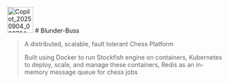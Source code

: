 <img width="60" height="60" alt="Copilot_20250904_083724" src="https://github.com/user-attachments/assets/8b04a95e-fbc1-4edd-bfd6-1c5286e9ca0c" /> # Blunder-Buss
> A distributed, scalable, fault tolerant Chess Platform
> 
> Built using Docker to run Stockfish engine on containers, Kubernetes to deploy, scale, and manage these containers, Redis as an in-memory message queue for chess jobs
